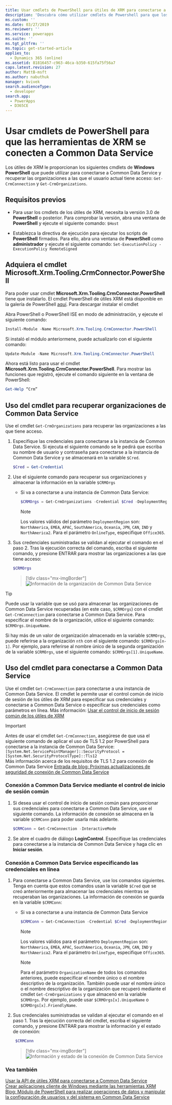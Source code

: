 ```yaml
---
title: Usar cmdlets de PowerShell para útiles de XRM para conectarse a Common Data Service (Common Data Service)| Microsoft Docs
description: 'Descubra cómo utilizar cmdlets de Powershell para que los útiles de XRM, como Get-CrmConnection y Get-CrmOrganizations, se conecten a Common Data Service y recuperen organizaciones a las que el usuario actual tiene acceso'
ms.custom: ''
ms.date: 03/27/2019
ms.reviewer: ''
ms.service: powerapps
ms.suite: ''
ms.tgt_pltfrm: ''
ms.topic: get-started-article
applies_to:
  - Dynamics 365 (online)
ms.assetid: 81816457-c963-46ca-b350-615fa75f56a7
caps.latest.revision: 27
author: MattB-msft
ms.author: nabuthuk
manager: kvivek
search.audienceType:
  - developer
search.app:
  - PowerApps
  - D365CE
---
```

# <a name="use-powershell-cmdlets-for-xrm-tooling-to-connect-to-common-data-service"></a>Usar cmdlets de PowerShell para que las herramientas de XRM se conecten a Common Data Service

Los útiles de XRM le proporcionan los siguientes cmdlets de **Windows PowerShell** que puede utilizar para conectarse a Common Data Service y recuperar las organizaciones a las que el usuario actual tiene acceso: `Get-CrmConnection` y `Get-CrmOrganizations`.  

 
<a name="Prereq"></a>   

## <a name="prerequisites"></a>Requisitos previos  
  
-  Para usar los cmdlets de los útiles de XRM, necesita la versión 3.0 de **PowerShell** o posterior. Para comprobar la versión, abra una ventana de **PowerShell** y ejecute el siguiente comando: `$Host`  
  
-  Establezca la directiva de ejecución para ejecutar los scripts de **PowerShell** firmados. Para ello, abra una ventana de **PowerShell** como **administrador** y ejecute el siguiente comando: `Set-ExecutionPolicy -ExecutionPolicy RemoteSigned`  
  
<a name="register"></a>   

## <a name="acquire-the-microsoftxrmtoolingcrmconnectorpowershell-cmdlet"></a>Adquiera el cmdlet Microsoft.Xrm.Tooling.CrmConnector.PowerShell 

Para poder usar cmdlet **Microsoft.Xrm.Tooling.CrmConnector.PowerShell** tiene que instalarlo. El cmdlet PowerShell de útiles XRM está disponible en la galería de PowerShell [aquí](https://www.powershellgallery.com/packages/Microsoft.Xrm.Tooling.CrmConnector.PowerShell). Para descargar instalar el cmdlet
  
Abra PowerShell o PowerShell ISE en modo de administración, y ejecute el siguiente comando:

   ```powershell
  Install-Module -Name Microsoft.Xrm.Tooling.CrmConnector.PowerShell
   ```  
Si instaló el módulo anteriormene, puede actualizarlo con el siguiente comando:

   ```powershell
  Update-Module -Name Microsoft.Xrm.Tooling.CrmConnector.PowerShell
   ```
    
Ahora está listo para usar el cmdlet **Microsoft.Xrm.Tooling.CrmConnector.PowerShell**. Para mostrar las funciones que registró, ejecute el comando siguiente en la ventana de PowerShell:  
  
   ```powershell
  Get-Help “Crm”  
   ```  


<a name="RetrieveOrgs"></a>   

## <a name="use-the-cmdlet-to-retrieve-organizations-from-common-data-service"></a>Uso del cmdlet para recuperar organizaciones de Common Data Service  

Use el cmdlet `Get-CrmOrganizations` para recuperar las organizaciones a las que tiene acceso.  
  

1.  Especifique las credenciales para conectarse a la instancia de Common Data Service. Si ejecuta el siguiente comando se le pedirá que escriba su nombre de usuario y contraseña para conectarse a la instancia de Common Data Service y se almacenará en la variable `$Cred`.  

  
    ```powershell  
    $Cred = Get-Credential  
    ```  
2. Use el siguiente comando para recuperar sus organizaciones y almacenar la información en la variable `$CRMOrgs`

    - Si va a conectarse a una instancia de Common Data Service:  
  
        ```powershell  
        $CRMOrgs = Get-CrmOrganizations -Credential $Cred -DeploymentRegion NorthAmerica –OnlineType Office365  
        ```  
  
        > [!NOTE]
        > Los valores válidos del parámetro `DeploymentRegion` son: `NorthAmerica`, `EMEA`, `APAC`, `SouthAmerica`, `Oceania`, `JPN`, `CAN`, `IND` y `NorthAmerica2`. Para el parámetro `OnlineType`, especifique `Office365`.
  
  
3.  Sus credenciales suministradas se validan al ejecutar el comando en el paso 2. Tras la ejecución correcta del comando, escriba el siguiente comando, y presione ENTRAR para mostrar las organizaciones a las que tiene acceso:  
  
      ```powershell  
      $CRMOrgs  
      ```  
      > [!div class="mx-imgBorder"]
      > ![Información de la organización de Common Data Service](../media/xrmtooling-powershell-1.png "Common Data Service")
  

> [!TIP]
> Puede usar la variable que se usó para almacenar las organizaciones de Common Data Service recuperadas (en este caso, `$CRMOrgs`) con el cmdlet `Get-CrmConnection` para conectarse a Common Data Service. Para especificar el nombre de la organización, utilice el siguiente comando: `$CRMOrgs.UniqueName`.  
>   
> Si hay más de un valor de organización almacenado en la variable `$CRMOrgs`, puede referirse a la organización `nth` con el siguiente comando: `$CRMOrgs[n-1]`. Por ejemplo, para referirse al nombre único de la segunda organización de la variable `$CRMOrgs`, use el siguiente comando: `$CRMOrgs[1].UniqueName`.
  
<a name="ConnecttoCRM"></a>
   
## <a name="use-the-cmdlet-to-connect-to-common-data-service"></a>Uso del cmdlet para conectarse a Common Data Service  

Use el cmdlet `Get-CrmConnection` para conectarse a una instancia de Common Data Service. El cmdlet le permite usar el control común de inicio de sesión de los útiles de XRM para especificar sus credenciales y conectarse a Common Data Service o especificar sus credenciales como parámetros en línea. Más información: [Usar el control de inicio de sesión común de los útiles de XRM](use-xrm-tooling-common-login-control-client-applications.md)

> [!IMPORTANT]
> Antes de usar el cmdlet `Get-CrmConnection`, asegúrese de que usa el siguiente comando de aplicar el uso de TLS 1.2 por PowerShell para conectarse a la instancia de Common Data Service:<br/>
> `[System.Net.ServicePointManager]::SecurityProtocol = [System.Net.SecurityProtocolType]::Tls12`<br/>
> Más información acerca de los requisitos de TLS 1.2 para conexión de Common Data Service [Entrada de blog: Próximas actualizaciones de seguridad de conexión de Common Data Service](https://blogs.msdn.microsoft.com/crm/2017/09/28/updates-coming-to-dynamics-365-customer-engagement-connection-security/)   
  
### <a name="connect-to-common-data-service-by-using-the-common-login-control"></a>Conexión a Common Data Service mediante el control de inicio de sesión común  
  
1.  Si desea usar el control de inicio de sesión común para proporcionar sus credenciales para conectarse a Common Data Service, use el siguiente comando. La información de conexión se almacena en la variable `$CRMConn` para poder usarla más adelante.  
  
    ```powershell  
    $CRMConn = Get-CrmConnection -InteractiveMode  
    ```  
  
2. Se abre el cuadro de diálogo **LoginControl**. Especifique las credenciales para conectarse a la instancia de Common Data Service y haga clic en **Iniciar sesión**.    
  
### <a name="connect-to-common-data-service-by-specifying-credentials-inline"></a>Conexión a Common Data Service especificando las credenciales en línea  
  
1.  Para conectarse a Common Data Service, use los comandos siguientes. Tenga en cuenta que estos comandos usan la variable `$Cred` que se creó anteriormente para almacenar las credenciales mientras se recuperaban las organizaciones. La información de conexión se guarda en la variable `$CRMConn`:

     - Si va a conectarse a una instancia de Common Data Service

        ```powershell  
        $CRMConn = Get-CrmConnection -Credential $Cred -DeploymentRegion <Deployment region name> –OnlineType Office365 –OrganizationName <OrgName>  
        ```
        > [!NOTE]
        > Los valores válidos para el parámetro `DeploymentRegion` son: `NorthAmerica`, `EMEA`, `APAC`, `SouthAmerica`, `Oceania`, `JPN`, `CAN`, `IND` y `NorthAmerica2`. Para el parámetro `OnlineType`, especifique `Office365`. 
  
        > [!NOTE]
        > Para el parámetro `OrganizationName` de todos los comandos anteriores, puede especificar el nombre único o el nombre descriptivo de la organización. También puede usar el nombre único o el nombre descriptivo de la organización que recuperó mediante el cmdlet `Get-CrmOrganizations` y que almacenó en la variable `$CRMOrgs`. Por ejemplo, puede usar `$CRMOrgs[x].UniqueName` o `$CRMOrgs[x].FriendlyName`.  
  
2.  Sus credenciales suministradas se validan al ejecutar el comando en el paso 1. Tras la ejecución correcta del cmdlet, escriba el siguiente comando, y presione ENTRAR para mostrar la información y el estado de conexión:  

      ```powershell  
       $CRMConn  
       ```  

       > [!div class="mx-imgBorder"]
       > ![Información y estado de la conexión de Common Data Service](../media/xrm-tooling-powershell-2.png "Información y estado de la conexión de Common Data Service") 

  
### <a name="see-also"></a>Vea también
  
[Usar la API de útiles XRM para conectarse a Common Data Service](use-crmserviceclient-constructors-connect.md)<br />
[Crear aplicaciones cliente de Windows mediante las herramientas XRM](build-windows-client-applications-xrm-tools.md)<br />
[Blog: Módulo de PowerShell para realizar operaciones de datos y manipular la configuración de usuarios y del sistema en Common Data Service](http://blogs.msdn.com/b/crm/archive/2015/09/25/powershell-module-for-performing-data-operations-and-manipulating-user-and-system-settings-in-crm.aspx)
